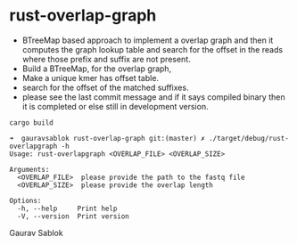 # rust-overlap-graph

 - BTreeMap based approach to implement a overlap graph and then it computes the graph lookup table and search for the offset in the reads where those prefix and suffix are not present. 
 - Build a BTreeMap, for the overlap graph, 
 - Make a unique kmer has offset table.
 - search for the offset of the matched suffixes.
 - please see the last commit message and if it says compiled binary then it is completed or else still in development version.
 


```
cargo build 
```

```
➜  gauravsablok rust-overlap-graph git:(master) ✗ ./target/debug/rust-overlapgraph -h
Usage: rust-overlapgraph <OVERLAP_FILE> <OVERLAP_SIZE>

Arguments:
  <OVERLAP_FILE>  please provide the path to the fastq file
  <OVERLAP_SIZE>  please provide the overlap length

Options:
  -h, --help     Print help
  -V, --version  Print version

```

Gaurav Sablok
